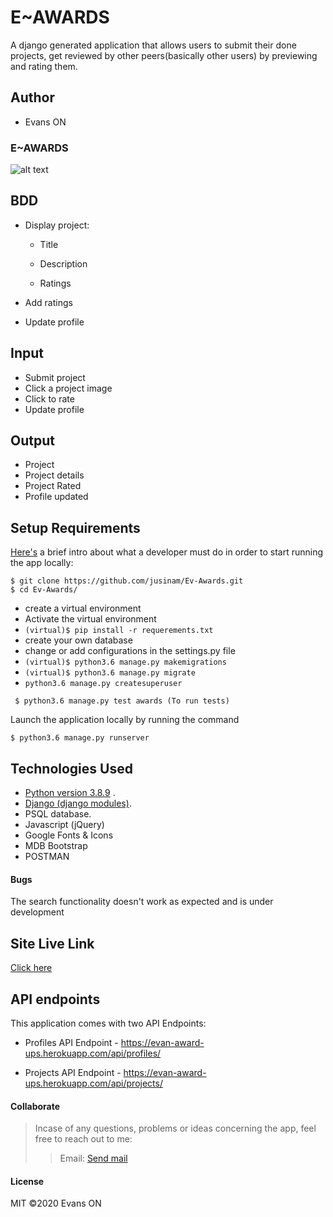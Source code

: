 # E~AWARDS
A django generated application that allows users to submit their done projects, get reviewed by other peers(basically other users) by previewing and rating them.

## Author
* Evans ON


### E~AWARDS

![alt text](awards.png)


## BDD
* Display project:

    - Title

    - Description

    - Ratings

* Add ratings
* Update profile


## Input
* Submit project
* Click a project image
* Click to rate
* Update profile


## Output
* Project 
* Project details
* Project Rated
* Profile updated


## Setup Requirements
  [Here's](https://www.python.org/) a brief intro about what a developer must do in order to start running the app locally:

  ```
  $ git clone https://github.com/jusinam/Ev-Awards.git
  $ cd Ev-Awards/
  ```
  * create a virtual environment
  * Activate the virtual environment
  * ` (virtual)$ pip install -r requerements.txt `
  * create your own database
  * change or add configurations in the settings.py file
  * ` (virtual)$ python3.6 manage.py makemigrations `
  * ` (virtual)$ python3.6 manage.py migrate `
  * ` python3.6 manage.py createsuperuser `

 ```
  $ python3.6 manage.py test awards (To run tests)

 ```
 
Launch the application locally by running the command
     
  ```
  $ python3.6 manage.py runserver

  ```
  
   
## Technologies Used
  * [Python version 3.8.9](https://www.python.org/) . 
  * [Django (django modules)](https://docs.djangoproject.com/en/3.0/intro/tutorial01/).
  * PSQL database.
  * Javascript (jQuery)
  * Google Fonts & Icons
  * MDB Bootstrap
  * POSTMAN

 #### Bugs
The search functionality doesn't work as expected and is under development

## Site Live Link
[Click here](https://evan-award-ups.herokuapp.com/)


## API endpoints
This application comes with two API Endpoints:

- Profiles API Endpoint - https://evan-award-ups.herokuapp.com/api/profiles/ 

- Projects API Endpoint - https://evan-award-ups.herokuapp.com/api/projects/


#### Collaborate
>Incase of any questions, problems or ideas concerning the app, feel free to reach out to me:
>>Email: [Send mail](mailto:evansonchagwa01@gmail.com)

#### License
MIT
&copy;2020 Evans ON
